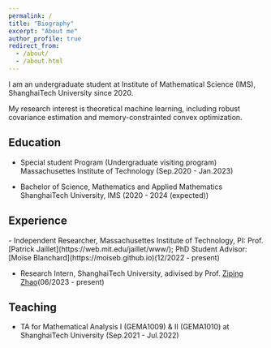 ```yaml
---
permalink: /
title: "Biography"
excerpt: "About me"
author_profile: true
redirect_from: 
  - /about/
  - /about.html
---
```


I am an undergraduate student at Institute of Mathematical Science (IMS), ShanghaiTech University since 2020. 

My research interest is theoretical machine learning, including robust covariance estimation and memory-constrainted convex optimization.

<h2 id="education"> Education</h2>

- Special student Program (Undergraduate visiting program)  
  Massachusettes Institute of Technology (Sep.2020 - Jan.2023)
  
- Bachelor of Science, Mathematics and Applied Mathematics   
  ShanghaiTech University, IMS (2020 - 2024 (expected))

<h2 id="experience"> Experience</h2>
- Independent Researcher, Massachusettes Institute of Technology, PI: Prof. [Patrick Jaillet](https://web.mit.edu/jaillet/www/); PhD Student Advisor: [Moïse Blanchard](https://moiseb.github.io)(12/2022 - present)

- Research Intern, ShanghaiTech University, adivised by Prof. [Ziping Zhao](https://faculty.sist.shanghaitech.edu.cn/zhao/)(06/2023 - present)

<h2 id="teaching"> Teaching</h2>

- TA for  Mathematical Analysis I (GEMA1009) & II (GEMA1010) at ShanghaiTech University (Sep.2021 - Jul.2022)
